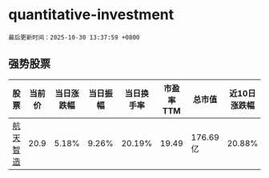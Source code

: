 # quantitative-investment

`最后更新时间：2025-10-30 13:37:59 +0800`

## 强势股票

|股票|当前价|当日涨跌幅|当日振幅|当日换手率|市盈率TTM|总市值|近10日涨跌幅|
|----|----|----|----|----|----|----|----|
|[航天智造](https://xueqiu.com/S/SZ300446)|20.9|5.18%|9.26%|20.19%|19.49|176.69亿|20.88%|
